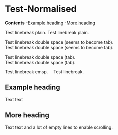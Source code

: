 Test-Normalised
===============

**Contents**
-[Example heading](#example-heading)
-[More heading](#more-heading)

Test linebreak plain.
Test linebreak plain.

Test linebreak double space (seems to become tab).  
Test linebreak double space (seems to become tab).

Test linebreak double space (tab).  
Test linebreak double space (tab).


Test linebreak emsp.&emsp;
Test linebreak.

Example heading
---------------
Text text


More heading
------------
Text text and a lot of empty lines to enable scrolling.



















































